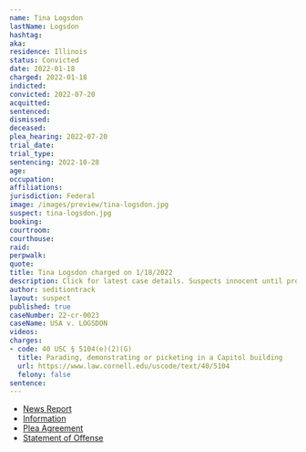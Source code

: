 ```yaml
---
name: Tina Logsdon
lastName: Logsdon
hashtag:
aka:
residence: Illinois
status: Convicted
date: 2022-01-18
charged: 2022-01-18
indicted:
convicted: 2022-07-20
acquitted:
sentenced:
dismissed:
deceased:
plea_hearing: 2022-07-20
trial_date:
trial_type:
sentencing: 2022-10-28
age:
occupation:
affiliations:
jurisdiction: Federal
image: /images/preview/tina-logsdon.jpg
suspect: tina-logsdon.jpg
booking:
courtroom:
courthouse:
raid:
perpwalk:
quote:
title: Tina Logsdon charged on 1/18/2022
description: Click for latest case details. Suspects innocent until proven guilty.
author: seditiontrack
layout: suspect
published: true
caseNumber: 22-cr-0023
caseName: USA v. LOGSDON
videos:
charges:
- code: 40 USC § 5104(e)(2)(G)
  title: Parading, demonstrating or picketing in a Capitol building
  url: https://www.law.cornell.edu/uscode/text/40/5104
  felony: false
sentence:
---
```

- [News Report](https://chicago.suntimes.com/metro-state/2022/2/16/22938068/brazilian-citizen-from-indian-head-park-charged-in-capitol-breach)
- [Information](https://www.justice.gov/usao-dc/case-multi-defendant/file/1471146/download)
- [Plea Agreement](https://www.justice.gov/usao-dc/case-multi-defendant/file/1520786/download)
- [Statement of Offense](https://www.justice.gov/usao-dc/case-multi-defendant/file/1520791/download)
